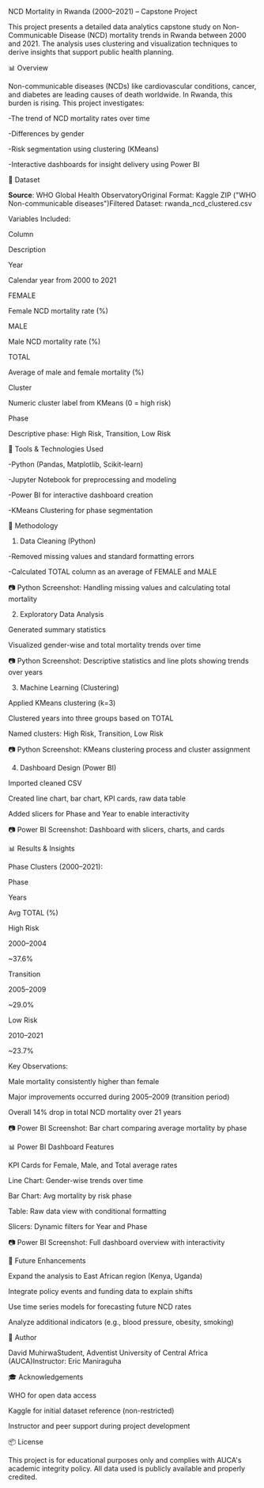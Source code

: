 NCD Mortality in Rwanda (2000–2021) – Capstone Project

This project presents a detailed data analytics capstone study on Non-Communicable Disease (NCD) mortality trends in Rwanda between 2000 and 2021. The analysis uses clustering and visualization techniques to derive insights that support public health planning.

📊 Overview

Non-communicable diseases (NCDs) like cardiovascular conditions, cancer, and diabetes are leading causes of death worldwide. In Rwanda, this burden is rising. This project investigates:

-The trend of NCD mortality rates over time

-Differences by gender

-Risk segmentation using clustering (KMeans)

-Interactive dashboards for insight delivery using Power BI

📂 Dataset

**Source**: WHO Global Health ObservatoryOriginal Format: Kaggle ZIP ("WHO Non-communicable diseases")Filtered Dataset: rwanda_ncd_clustered.csv

Variables Included:

Column

Description

Year

Calendar year from 2000 to 2021

FEMALE

Female NCD mortality rate (%)

MALE

Male NCD mortality rate (%)

TOTAL

Average of male and female mortality (%)

Cluster

Numeric cluster label from KMeans (0 = high risk)

Phase

Descriptive phase: High Risk, Transition, Low Risk

🔧 Tools & Technologies Used

-Python (Pandas, Matplotlib, Scikit-learn)

-Jupyter Notebook for preprocessing and modeling

-Power BI for interactive dashboard creation

-KMeans Clustering for phase segmentation

🧐 Methodology

1. Data Cleaning (Python)

-Removed missing values and standard formatting errors

-Calculated TOTAL column as an average of FEMALE and MALE

📷 Python Screenshot: Handling missing values and calculating total mortality

2. Exploratory Data Analysis

Generated summary statistics

Visualized gender-wise and total mortality trends over time

📷 Python Screenshot: Descriptive statistics and line plots showing trends over years

3. Machine Learning (Clustering)

Applied KMeans clustering (k=3)

Clustered years into three groups based on TOTAL

Named clusters: High Risk, Transition, Low Risk

📷 Python Screenshot: KMeans clustering process and cluster assignment

4. Dashboard Design (Power BI)

Imported cleaned CSV

Created line chart, bar chart, KPI cards, raw data table

Added slicers for Phase and Year to enable interactivity

📷 Power BI Screenshot: Dashboard with slicers, charts, and cards

📊 Results & Insights

Phase Clusters (2000–2021):

Phase

Years

Avg TOTAL (%)

High Risk

2000–2004

~37.6%

Transition

2005–2009

~29.0%

Low Risk

2010–2021

~23.7%

Key Observations:

Male mortality consistently higher than female

Major improvements occurred during 2005–2009 (transition period)

Overall 14% drop in total NCD mortality over 21 years

📷 Power BI Screenshot: Bar chart comparing average mortality by phase

📊 Power BI Dashboard Features

KPI Cards for Female, Male, and Total average rates

Line Chart: Gender-wise trends over time

Bar Chart: Avg mortality by risk phase

Table: Raw data view with conditional formatting

Slicers: Dynamic filters for Year and Phase

📷 Power BI Screenshot: Full dashboard overview with interactivity

🤖 Future Enhancements

Expand the analysis to East African region (Kenya, Uganda)

Integrate policy events and funding data to explain shifts

Use time series models for forecasting future NCD rates

Analyze additional indicators (e.g., blood pressure, obesity, smoking)

👤 Author

David MuhirwaStudent, Adventist University of Central Africa (AUCA)Instructor: Eric Maniraguha

🎓 Acknowledgements

WHO for open data access

Kaggle for initial dataset reference (non-restricted)

Instructor and peer support during project development

📦 License

This project is for educational purposes only and complies with AUCA's academic integrity policy. All data used is publicly available and properly credited.

